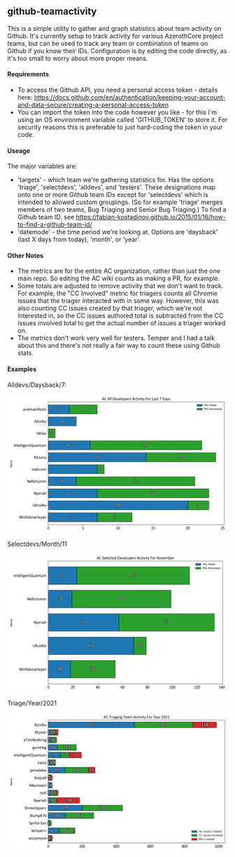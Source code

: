## github-teamactivity

This is a simple utility to gather and graph statistics about team activity on Github. It's currently setup to track activity for various AzerothCore project teams, but can be used to track any team or combination of teams on Github if you know their IDs. Configuration is by editing the code directly, as it's too small to worry about more proper means. 

#### Requirements

- To access the Github API, you need a personal access token - details here: https://docs.github.com/en/authentication/keeping-your-account-and-data-secure/creating-a-personal-access-token
- You can import the token into the code however you like - for this I'm using an OS environment variable called 'GITHUB_TOKEN' to store it. For security reasons this is preferable to just hard-coding the token in your code.

#### Useage

The major variables are:
- 'targets' - which team we're gathering statistics for. Has the options 'triage', 'selectdevs', 'alldevs', and 'testers'. These designations map onto one or more Github team IDs except for 'selectdevs' which is intended to allowed custom groupings. (So for example 'triage' merges members of two teams, Bug Triaging and Senior Bug Triaging.) To find a Github team ID, see https://fabian-kostadinov.github.io/2015/01/16/how-to-find-a-github-team-id/ 
- 'datemode' - the time period we're looking at. Options are 'daysback' (last X days from today), 'month', or 'year'.

#### Other Notes
- The metrics are for the entire AC organization, rather than just the one main repo. So editing the AC wiki counts as making a PR, for example. 
- Some totals are adjusted to remove activity that we don't want to track. For example, the "CC Involved" metric for triagers counts all Chromie issues that the triager interacted with in some way. However, this was also counting CC issues created by that triager, which we're not interested in, so the CC issues authored total is subtracted from the CC issues involved total to get the actual number of issues a triager worked on. 
- The metrics don't work very well for testers. Temper and I had a talk about this and there's not really a fair way to count these using Github stats.

#### Examples

Alldevs/Daysback/7:

![Alldevs/Daysback/7](AC%20All%20Developers%20Activity%20For%20Last%207%20Days%20-%202021-12-11.png)

Selectdevs/Month/11

![Selectdevs/Month/11](AC%20Selected%20Developers%20Activity%20For%20November%20-%202021-12-11.png)

Triage/Year/2021

![Triage/Year/2021](AC%20Triaging%20Team%20Activity%20For%20Year%202021%20-%202021-12-11.png)

